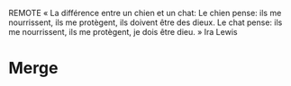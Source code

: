REMOTE
« La différence entre un chien et un chat:
Le chien pense: ils me nourrissent, ils me protègent, ils doivent être des dieux.
Le chat pense: ils me nourrissent, ils me protègent, je dois être dieu. »
Ira Lewis
# Merge
